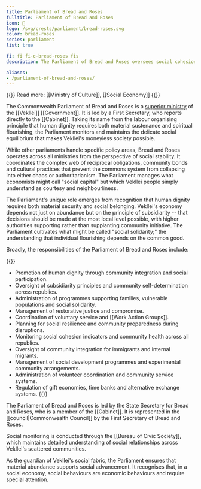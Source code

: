 ```yaml
---
title: Parliament of Bread and Roses
fulltitle: Parliament of Bread and Roses
icon: 🌹
logo: /svg/crests/parliament/bread-roses.svg
color: bread-roses
series: parliament
list: true

fi: fi fi-c-bread-roses fis
description: The Parliament of Bread and Roses oversees social cohesion and the stability of Vekllei's unique social economy.

aliases:
- /parliament-of-bread-and-roses/
---
```

{{<note advice>}}
Read more: [[Ministry of Culture]], [[Social Economy]]
{{</note>}}

The Commonwealth Parliament of Bread and Roses is a [superior ministry](/parliaments/) of the [[Vekllei]] [[Government]]. It is led by a First Secretary, who reports directly to the [[Cabinet]]. Taking its name from the labour organising principle that human dignity requires both material sustenance and spiritual flourishing, the Parliament monitors and maintains the delicate social equilibrium that makes Vekllei's moneyless society possible.

While other parliaments handle specific policy areas, Bread and Roses operates across all ministries from the perspective of social stability. It coordinates the complex web of reciprocal obligations, community bonds and cultural practices that prevent the commons system from collapsing into either chaos or authoritarianism. The Parliament manages what economists might call "social capital" but which Vekllei people simply understand as courtesy and neighbourliness.

The Parliament's unique role emerges from recognition that human dignity requires both material security and social belonging. Vekllei's economy depends not just on abundance but on the principle of subsidiarity -- that decisions should be made at the most local level possible, with higher authorities supporting rather than supplanting community initiative. The Parliament cultivates what might be called "social solidarity;" the understanding that individual flourishing depends on the common good.

Broadly, the responsibilities of the Parliament of Bread and Roses include:

{{<note>}}
* Promotion of human dignity through community integration and social participation.
* Oversight of subsidiarity principles and community self-determination across republics.
* Administration of programmes supporting families, vulnerable populations and social solidarity.
* Management of restorative justice and compromise.
* Coordination of voluntary service and [[Work Action Groups]].
* Planning for social resilience and community preparedness during disruptions.
* Monitoring social cohesion indicators and community health across all republics.
* Oversight of community integration for immigrants and internal migrants.
* Management of social development programmes and experimental community arrangements.
* Administration of volunteer coordination and community service systems.
* Regulation of gift economies, time banks and alternative exchange systems.
{{</note>}}

The Parliament of Bread and Roses is led by the State Secretary for Bread and Roses, who is a member of the [[Cabinet]]. It is represented in the [[council|Commonwealth Council]] by the First Secretary of Bread and Roses.

Social monitoring is conducted through the [[Bureau of Civic Society]], which maintains detailed understanding of social relationships across Vekllei's scattered communities.

As the guardian of Vekllei's social fabric, the Parliament ensures that material abundance supports social advancement. It recognises that, in a social economy, social behaviours are economic behaviours and require special attention.